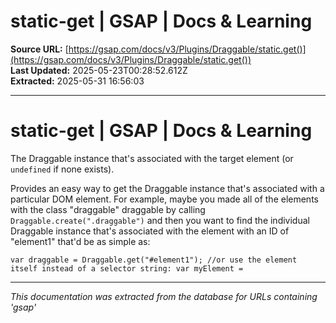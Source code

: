 # static-get | GSAP | Docs & Learning

**Source URL:** [https://gsap.com/docs/v3/Plugins/Draggable/static.get()](https://gsap.com/docs/v3/Plugins/Draggable/static.get())  
**Last Updated:** 2025-05-23T00:28:52.612Z  
**Extracted:** 2025-05-31 16:56:03

---

# static-get | GSAP | Docs & Learning

The Draggable instance that's associated with the target element (or `undefined` if none exists).

Provides an easy way to get the Draggable instance that's associated with a particular DOM element. For example, maybe you made all of the elements with the class "draggable" draggable by calling `Draggable.create(".draggable")` and then you want to find the individual Draggable instance that's associated with the element with an ID of "element1" that'd be as simple as:

```
var draggable = Draggable.get("#element1"); //or use the element itself instead of a selector string: var myElement =
```

---

*This documentation was extracted from the database for URLs containing 'gsap'*
